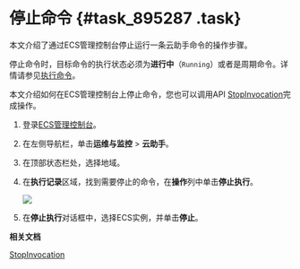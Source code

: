 # 停止命令 {#task_895287 .task}

本文介绍了通过ECS管理控制台停止运行一条云助手命令的操作步骤。

停止命令时，目标命令的执行状态必须为**进行中**（`Running`）或者是周期命令。详情请参见[执行命令](cn.zh-CN/运维与监控/云助手/使用云助手/执行命令.md#)。

本文介绍如何在ECS管理控制台上停止命令，您也可以调用API [StopInvocation](../cn.zh-CN/API参考/云助手/StopInvocation.md#)完成操作。

1.  登录[ECS管理控制台](https://ecs.console.aliyun.com)。
2.  在左侧导航栏，单击**运维与监控** \> **云助手**。
3.  在顶部状态栏处，选择地域。
4.  在**执行记录**区域，找到需要停止的命令，在**操作**列中单击**停止执行**。 

    ![](http://static-aliyun-doc.oss-cn-hangzhou.aliyuncs.com/assets/img/17010/15681666588527_zh-CN.png)

5.  在**停止执行**对话框中，选择ECS实例，并单击**停止**。

**相关文档**  


[StopInvocation](../cn.zh-CN/API参考/云助手/StopInvocation.md#)

